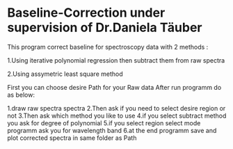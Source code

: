 # Baseline-Correction under supervision of Dr.Daniela Täuber
This program correct baseline for spectroscopy data with 2 methods :

1.Using iterative polynomial regression then subtract them from raw spectra

2.Using assymetric least square method

First you can choose desire Path for your Raw data After run programm do as below:

1.draw raw spectra spectra
2.Then ask if you need to select desire region or not
3.Then ask which method you like to use
4.if you select subtract method you ask for degree of polynomial
5.if you select region select mode programm ask you for wavelength band
6.at the end programm save and plot corrected spectra in same folder as Path
